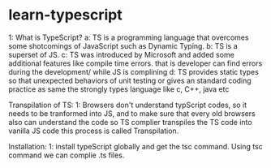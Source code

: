 # learn-typescript

1: What is TypeScript?
a: TS is a programming language that overcomes some shotcomings of JavaScript such as Dynamic Typing.
b: TS is a superset of JS.
c: TS was introduced by Microsoft and added some additional features like compile time errors. that is developer can find errors during the development/ while JS is complining
d: TS provides static types so that unexpected behaviors of unit testing or gives an standard coding practice as same the strongly types language like c, C++, java etc

Transpilation of TS:
1: Browsers don't understand typScript codes, so it needs to be tranformed into JS, and to make sure that every old browsers also can understand the code so TS complier transpiles the TS code into vanilla JS code this process is called Transpilation.

Installation:
1: install typeScript globally and get the tsc command. Using tsc command we can complie .ts files.
